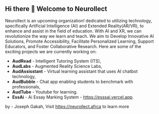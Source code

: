 ## Hi there 👋 Welcome to Neurollect

Neurollect is an upcoming organization! dedicated to utilizing technology, 
specifically Artificial Intelligence (AI) and Extended Reality(AR/VR), to enhance and assist in the field of education.
With AI and XR, we can revolutionize the way we learn and teach. We aim to 
Develop Innovative AI Solutions, Promote Accessibility, Facilitate Personalized Learning, Support Educators, and Foster Collaborative Research.
Here are some of the exciting projects we are currently working on: 
- **AudRead** - Intelligent Tutoring System (ITS), 
- **AudLabs** - Augmented Reality Science Labs, 
- **AudAssisstant** - Virtual learning assistant that uses AI chatbot technology,
- **AudBubble** - Chat app enabling students to benchmark with professionals,
- **AudTube** - Youtube for learning.
- **EssAi** - Ai Essay Marking System - https://esssai.vercel.app.

by - Joseph Gakah,
Visit https://neurollect.afrca
to learn more
